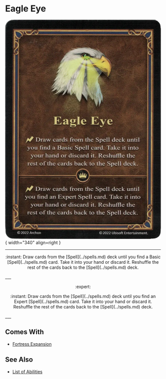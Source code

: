 # Eagle Eye

![Eagle Eye](../assets/abilities-eagle_eye.webp){ width="340" align=right }

___
<p style="text-align: center;" markdown>:instant: Draw cards from the [Spell](../spells.md) deck until you find a Basic [Spell](../spells.md) card. Take it into your hand or discard it. Reshuffle the rest of the cards back to the [Spell](../spells.md) deck.</p>
___
<p style="text-align: center;" markdown> :expert: </p>

<p style="text-align: center;" markdown>:instant: Draw cards from the [Spell](../spells.md) deck until you find an Expert [Spell](../spells.md) card. Take it into your hand or discard it. Reshuffle the rest of the cards back to the [Spell](../spells.md) deck.</p>
___


## Comes With

- [Fortress Expansion](../content.md)


## See Also

- [List of Abilities](../abilities.md)
